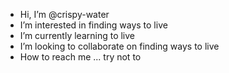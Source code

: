 - Hi, I’m @crispy-water
- I’m interested in finding ways to live
- I’m currently learning to live
- I’m looking to collaborate on finding ways to live
- How to reach me ... try not to

<!---
crispy-water/crispy-water is a ✨ special ✨ repository because its `README.md` (this file) appears on your GitHub profile.
You can click the Preview link to take a look at your changes.
--->
